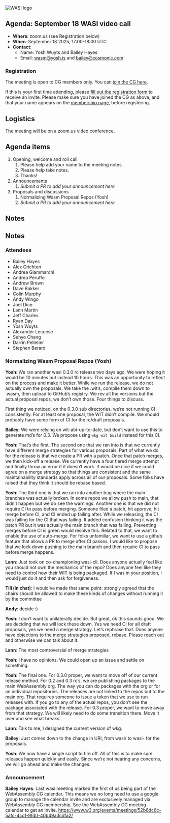 ![WASI logo](https://raw.githubusercontent.com/WebAssembly/WASI/main/WASI.png)

## Agenda: September 18 WASI video call

- **Where**: zoom.us (see Registration below)
- **When**: September 18 2025, 17:00-18:00 UTC
- **Contact**:
  - Name: Yosh Wuyts and Bailey Hayes
  - Email: wasm@yosh.is and bailey@cosmonic.com

### Registration

The meeting is open to CG members only. You can [join the CG here](https://www.w3.org/community/webassembly/).

If this is your first time attending, please [fill out the registration form](https://docs.google.com/forms/d/e/1FAIpQLSdpO6Lp2L_dZ2_oiDgzjKx7pb7s2YYHjeSIyfHWZZGSKoZKWQ/viewform?usp=sf_link) to receive an invite. Please make sure you have joined the CG as above, and that your name appears on the [membership page](https://www.w3.org/community/webassembly/participants), before registering.


## Logistics

The meeting will be on a zoom.us video conference.

## Agenda items

1. Opening, welcome and roll call
    1. Please help add your name to the meeting notes.
    1. Please help take notes.
    1. Thanks!
1. Announcements
    1. _Submit a PR to add your announcement here_
1. Proposals and discussions
    1. Normalizing Wasm Proposal Repos (Yosh)
    1. _Submit a PR to add your announcement here_

## Notes

## Notes
### Attendees

- Bailey Hayes
- Alex Crichton
- Andrea Giammarchi
- Andrea Peruffo
- Andrew Brown
- Dave Bakker
- Colin Murphy
- Andy Wingo
- Joel Dice
- Lann Martin
- Jeff Charles
- Ryan Day
- Yosh Wuyts
- Alexander Leccese
- Sehyo Chang
- Darrin Pelletier
- Stephen Berard

### Normalizing Wasm Proposal Repos (Yosh)

**Yosh**: We ran another wasi 0.3.0 rc release two days ago. We were hoping it would be 10 minutes but instead 10 hours. This was an opportunity to reflect on the process and make it better. While we run the release, we do not actually own the proposals. We take the .wit’s, compile them down to .wasm, then upload to GitHub’s registry. We rev all the versions but the actual proposal repos, we don’t own those. Four things to discuss.

First thing we noticed, on the 0.3.0 sub directories, we’re not running CI consistently. For at least one proposal, the WIT didn’t compile. We should probably have some form of CI for the rc/draft proposals. 

**Bailey**: We were relying on wit-abi-up-to-date, but don’t want to use this to generate md’s for 0.3. We propose using `wkg wit build` instead for this CI.

**Yosh**: That’s the first. The second one that we ran into is that we currently have different merge strategies for various proposals. Part of what we do for the release is that we create a PR with a patch. Once that patch merges, we then kick-off a release. We currently have a four tiered merge attempt and finally throw an error if it doesn’t work. It would be nice if we could agree on a merge strategy so that things are consistent and the same maintainability standards apply across all of our proposals. Some folks have raised that they think it should be rebase based.

**Yosh**: The third one is that we ran into another bug where the main branches was actually broken. In some repos we allow push to main, that didn’t happen but we do see the warnings. Another one is that we did not require CI to pass before merging. Someone filed a patch, hit approve, hit merge before CI, and CI ended up failing after. While we releasing, the CI was failing for the CI that was failing. It added confusion thinking it was the patch PR but it was actually the main branch that was failing. Preventing merges before CI is green would resolve this. Related to that, we want to enable the use of auto-merge. For folks unfamiliar, we want to use a github feature that allows a PR to merge after CI passes. I would like to propose that we lock down pushing to the main branch and then require CI to pass before merge happens.

**Lann**: Just took on co-championing wasi-cli. Does anyone actually feel like you should not own the mechanics of the repo? Does anyone feel like they need to control how their WIT is being packaged. If I was in your position, I would just do it and then ask for forgiveness.

**Till (in chat)**: I would've made that same point: strongly agreed that the chairs should be allowed to make these kinds of changes without running it by the committee

**Andy**: decide :)

**Yosh**: I don’t want to unilaterally decide. But great, ok this sounds good. We are deciding that we will lock these down. Yes we need CI for all draft proposals, yes we need a merge strategy. Let’s rephrase that. Does anyone have objections to the merge strategies proposed, rebase. Please reach out and otherwise we can talk about it. 

**Lann**: The most controversial of merge strategies

**Yosh**: I have no opinions. We could open up an issue and settle on something.

**Yosh**: The final one. For 0.3.0 proper, we want to move off of our current release method. For 0.2 and 0.3 rc’s, we are publishing packages to the main WebAssembly org. The way you can do packages with the org or for an individual repositories. The releases are not linked to the repos but to the main org. That requires someone to issue a token that we use to run releases with. If you go to any of the actual repos, you don’t see the package associated with the release. For 0.3 proper, we want to move away from that strategy. We will likely need to do some transition there. Move it over and see what breaks. 

**Lann**: Talk to me, I designed the current version of wkg.

**Bailey**: Just comes down to the change in URI, from wasi/ to wasi- for the proposals. 

**Yosh**: We now have a single script to fire off. All of this is to make sure releases happen quickly and easily. Since we’re not hearing any concerns, we will go ahead and make the changes.

### Announcement

**Bailey Hayes**: Last wasi meeting marked the first of us being part of the WebAssembly CG calendar. This means we no long need to use a google group to manage the calendar invite and are exclusively managed via WebAssembly CG membership. See the WebAssembly CG meeting calendar to get an invite. https://www.w3.org/events/meetings/52b6dc6c-5afc-4cc1-9fd0-40b49a3cdfa2/
